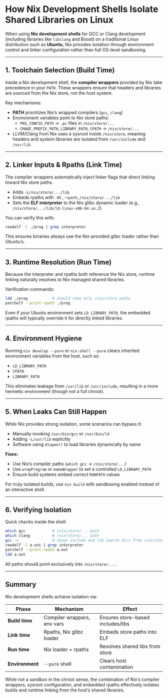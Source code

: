 # How Nix Development Shells Isolate Shared Libraries on Linux

When using **Nix development shells** for GCC or Clang development (including libraries like `libclang` and Boost) on a traditional Linux distribution such as **Ubuntu**, Nix provides isolation through environment control and linker configuration rather than full OS-level sandboxing.

---

## 1. Toolchain Selection (Build Time)

Inside a Nix development shell, the **compiler wrappers** provided by Nix take precedence in your `PATH`. These wrappers ensure that headers and libraries are sourced from the Nix store, not the host system.

Key mechanisms:

- **PATH** prioritizes Nix’s wrapped compilers (`gcc`, `clang`)
- Environment variables point to Nix store paths:
  - `PKG_CONFIG_PATH` → `.pc` files in `/nix/store/...`
  - `CMAKE_PREFIX_PATH`, `LIBRARY_PATH`, `CPATH` → `/nix/store/...`
- LLVM/Clang from Nix uses a sysroot inside `/nix/store`, meaning headers and system libraries are isolated from `/usr/include` and `/usr/lib`

---

## 2. Linker Inputs & Rpaths (Link Time)

The compiler wrappers automatically inject linker flags that direct linking toward Nix store paths.

- Adds `-L/nix/store/.../lib`
- Embeds rpaths with `-Wl,-rpath,/nix/store/.../lib`
- Sets the **ELF interpreter** to the Nix glibc dynamic loader (e.g., `/nix/store/.../lib/ld-linux-x86-64.so.2`)

You can verify this with:

```bash
readelf -l ./prog | grep interpreter
```

This ensures binaries always use the Nix-provided glibc loader rather than Ubuntu’s.

---

## 3. Runtime Resolution (Run Time)

Because the interpreter and rpaths both reference the Nix store, runtime linking naturally resolves to Nix-managed shared libraries.

Verification commands:

```bash
ldd ./prog           # should show only /nix/store paths
patchelf --print-rpath ./prog
```

Even if your Ubuntu environment sets `LD_LIBRARY_PATH`, the embedded rpaths will typically override it for directly linked libraries.

---

## 4. Environment Hygiene

Running `nix develop --pure` or `nix-shell --pure` clears inherited environment variables from the host, such as:

- `LD_LIBRARY_PATH`
- `CPATH`
- `LIBRARY_PATH`

This eliminates leakage from `/usr/lib` or `/usr/include`, resulting in a more hermetic environment (though not a full chroot).

---

## 5. When Leaks Can Still Happen

While Nix provides strong isolation, some scenarios can bypass it:

- Manually invoking `/usr/bin/gcc` or `/usr/bin/ld`
- Adding `-L/usr/lib` explicitly
- Software using `dlopen()` to load libraries dynamically by name

**Fixes:**

- Use Nix’s compiler paths (`which gcc` → `/nix/store/...`)
- Use `wrapProgram` or `makeWrapper` to set a controlled `LD_LIBRARY_PATH`
- Ensure build systems embed correct `RUNPATH` values

For truly isolated builds, use `nix build` with sandboxing enabled instead of an interactive shell.

---

## 6. Verifying Isolation

Quick checks inside the shell:

```bash
which gcc            # /nix/store/... path
which clang          # /nix/store/... path
gcc -v               # shows include and lib search dirs from /nix/store
readelf -l a.out | grep interpreter
patchelf --print-rpath a.out
ldd a.out
```

All paths should point exclusively into `/nix/store/...`.

---

## Summary

Nix development shells achieve isolation via:

| Phase | Mechanism | Effect |
|--------|------------|--------|
| **Build time** | Compiler wrappers, env vars | Ensures store-based includes/libs |
| **Link time** | Rpaths, Nix glibc loader | Embeds store paths into ELF |
| **Run time** | Nix loader + rpaths | Resolves shared libs from store |
| **Environment** | `--pure` shell | Clears host contamination |

While not a sandbox in the chroot sense, the combination of Nix’s compiler wrappers, sysroot configuration, and embedded rpaths effectively isolates builds and runtime linking from the host’s shared libraries.

